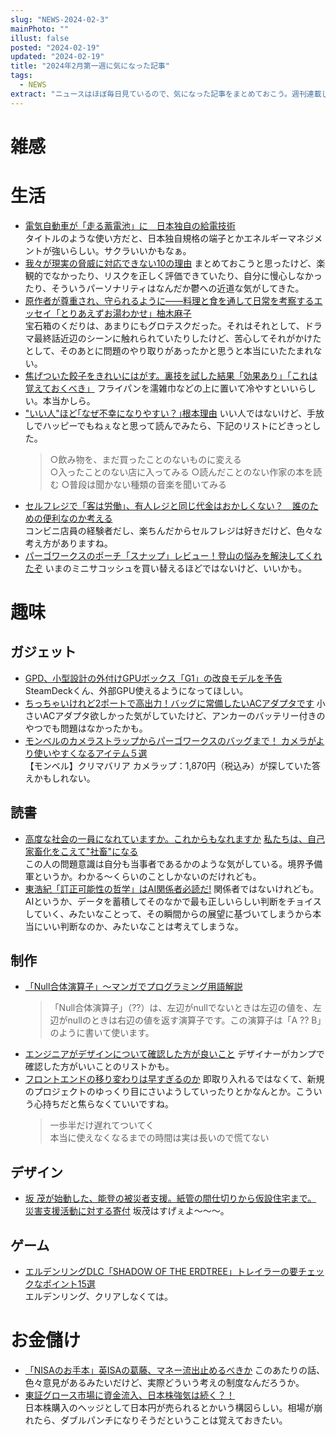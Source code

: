 ```yaml
---
slug: "NEWS-2024-02-3"
mainPhoto: ""
illust: false
posted: "2024-02-19"
updated: "2024-02-19"
title: "2024年2月第一週に気になった記事"
tags:
  - NEWS
extract: "ニュースはほぼ毎日見ているので、気になった記事をまとめておこう。週刊連載したい。"
---
```


# 雑感


# 生活

- [電気自動車が「走る蓄電池」に　日本独自の給電技術](https://www.nikkei.com/article/DGXZQOUC151WE0V10C24A2000000/)  
  タイトルのような使い方だと、日本独自規格の端子とかエネルギーマネジメントが強いらしい。サクラいいかもなぁ。
- [我々が現実の脅威に対応できない10の理由](https://karapaia.com/archives/52329551.html) 
  まとめておこうと思ったけど、楽観的でなかったり、リスクを正しく評価できていたり、自分に慢心しなかったり、そういうパーソナリティはなんだか鬱への近道な気がしてきた。
- [原作者が尊重され、守られるように――料理と食を通して日常を考察するエッセイ「とりあえずお湯わかせ」柚木麻子](https://nhkbook-hiraku.com/n/n8ac7a0c484f6)  
  宝石箱のくだりは、あまりにもグロテスクだった。それはそれとして、ドラマ最終話近辺のシーンに触れられていたりしたけど、苦心してそれがかけたとして、そのあとに問題のやり取りがあったかと思うと本当にいたたまれない。
- [焦げついた餃子をきれいにはがす。裏技を試した結果「効果あり」「これは覚えておくべき」](https://macaro-ni.jp/144512) 
  フライパンを濡雑巾などの上に置いて冷やすといいらしい。本当かしら。
- ["いい人"ほど｢なぜ不幸になりやすい？｣根本理由](https://toyokeizai.net/articles/-/735187?page=2) 
  いい人ではないけど、手放しでハッピーでもねぇなと思って読んでみたら、下記のリストにどきっとした。
  >○飲み物を、まだ買ったことのないものに変える  
  >○入ったことのない店に入ってみる 
  >○読んだことのない作家の本を読む
  >○普段は聞かない種類の音楽を聞いてみる
- [セルフレジで「客は労働」、有人レジと同じ代金はおかしくない？　誰のための便利なのか考える](https://dot.asahi.com/articles/-/214780?page=3)  
  コンビニ店員の経験者だし、楽ちんだからセルフレジは好きだけど、色々な考え方がありますね。
- [パーゴワークスのポーチ「スナップ」レビュー！登山の悩みを解決してくれたぞ](https://www.bepal.net/archives/394491) 
  いまのミニサコッシュを買い替えるほどではないけど、いいかも。

# 趣味

## ガジェット

- [GPD、小型設計の外付けGPUボックス「G1」の改良モデルを予告](https://www.itmedia.co.jp/pcuser/articles/2402/19/news134.html)  
  SteamDeckくん、外部GPU使えるようになってほしい。
- [ちっちゃいけれど2ポートで高出力！バッグに常備したいACアダプタです](https://www.goodspress.jp/news/585379/) 
  小さいACアダプタ欲しかった気がしていたけど、アンカーのバッテリー付きのやつでも問題はなかったかも。
- [モンベルのカメラストラップからパーゴワークスのバッグまで！ カメラがより使いやすくなるアイテム５選](https://www.bepal.net/archives/394494)  
  【モンベル】クリマバリア カメラップ：1,870円（税込み）が探していた答えかもしれない。

## 読書

- [高度な社会の一員になれていますか。これからもなれますか](https://p-shirokuma.hatenadiary.com/entry/20240219/1708344000) 
  [私たちは、自己家畜化をこえて"社畜"になる](https://p-shirokuma.hatenadiary.com/entry/20240220/1708425859)  
  この人の問題意識は自分も当事者であるかのような気がしている。境界予備軍というか。わかる〜くらいのことしかないのだけれども。
- [東浩紀「訂正可能性の哲学」はAI関係者必読だ!](https://note.com/shi3zblog/n/n94ef396fab36) 
  関係者ではないけれども。AIというか、データを蓄積してそのなかで最も正しいらしい判断をチョイスしていく、みたいなことって、その瞬間からの展望に基づいてしまうから本当にいい判断なのか、みたいなことは考えてしまうな。

## 制作

- [「Null合体演算子」～マンガでプログラミング用語解説](https://codezine.jp/article/detail/18911?p=5)  
  > 「Null合体演算子」（??）は、左辺がnullでないときは左辺の値を、左辺がnullのときは右辺の値を返す演算子です。この演算子は「A ?? B」のように書いて使います。  
- [エンジニアがデザインについて確認した方が良いこと](https://qiita.com/megumu-u/items/f4dc25500f57636ae86a) 
  デザイナーがカンプで確認した方がいいことのリストかも。
- [フロントエンドの移り変わりは早すぎるのか](https://zenn.dev/nekoya/articles/12ebf1fd916db2) 
  即取り入れるではなくて、新規のプロジェクトのゆっくり目にさいようしていったりとかなんとか。こういう心持ちだと焦らなくていいですね。
  > 一歩半だけ遅れてついてく  
  > 本当に使えなくなるまでの時間は実は長いので慌てない

## デザイン

- [坂 茂が始動した、能登の被災者支援。紙管の間仕切りから仮設住宅まで。](https://casabrutus.com/categories/architecture/395226)  
  [災害支援活動に対する寄付](https://shigerubanarchitects.com/ja/donation/) 
  坂茂はすげぇよ〜〜〜。

## ゲーム

- [エルデンリングDLC「SHADOW OF THE ERDTREE」トレイラーの要チェックなポイント15選](https://gigazine.net/news/20240222-elden-ring-shadow-of-the-erdtree-dlc-trailer/)  
  エルデンリング、クリアしなくては。

# お金儲け

- [「NISAのお手本」英ISAの葛藤、マネー流出止めるべきか](https://www.nikkei.com/article/DGXZQOUB298KM0Z20C24A1000000/) 
  このあたりの話、色々意見があるみたいだけど、実際どういう考えの制度なんだろうか。
- [東証グロース市場に資金流入、日本株強気は続く？！](http://hiroko.yutaka-shoji.co.jp/2024/02/blog-post_20.html)  
  日本株購入のヘッジとして日本円が売られるとかいう構図らしい。相場が崩れたら、ダブルパンチになりそうだということは覚えておきたい。
